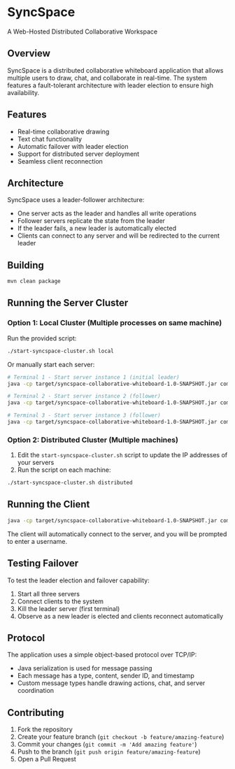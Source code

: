 # SyncSpace
A Web-Hosted Distributed Collaborative Workspace

## Overview
SyncSpace is a distributed collaborative whiteboard application that allows multiple users to draw, chat, and collaborate in real-time. The system features a fault-tolerant architecture with leader election to ensure high availability.

## Features

- Real-time collaborative drawing
- Text chat functionality
- Automatic failover with leader election
- Support for distributed server deployment
- Seamless client reconnection

## Architecture

SyncSpace uses a leader-follower architecture:
- One server acts as the leader and handles all write operations
- Follower servers replicate the state from the leader
- If the leader fails, a new leader is automatically elected
- Clients can connect to any server and will be redirected to the current leader

## Building

```bash
mvn clean package
```

## Running the Server Cluster

### Option 1: Local Cluster (Multiple processes on same machine)

Run the provided script:
```bash
./start-syncspace-cluster.sh local
```

Or manually start each server:
```bash
# Terminal 1 - Start server instance 1 (initial leader)
java -cp target/syncspace-collaborative-whiteboard-1.0-SNAPSHOT.jar com.syncspace.server.Server --port 12345 --id server1 --peers localhost:12346,localhost:12347 --leader

# Terminal 2 - Start server instance 2 (follower)
java -cp target/syncspace-collaborative-whiteboard-1.0-SNAPSHOT.jar com.syncspace.server.Server --port 12346 --id server2 --peers localhost:12345,localhost:12347

# Terminal 3 - Start server instance 3 (follower)
java -cp target/syncspace-collaborative-whiteboard-1.0-SNAPSHOT.jar com.syncspace.server.Server --port 12347 --id server3 --peers localhost:12345,localhost:12346
```

### Option 2: Distributed Cluster (Multiple machines)

1. Edit the `start-syncspace-cluster.sh` script to update the IP addresses of your servers
2. Run the script on each machine:
```bash
./start-syncspace-cluster.sh distributed
```

## Running the Client

```bash
java -cp target/syncspace-collaborative-whiteboard-1.0-SNAPSHOT.jar com.syncspace.client.WhiteboardClient
```

The client will automatically connect to the server, and you will be prompted to enter a username.

## Testing Failover

To test the leader election and failover capability:
1. Start all three servers
2. Connect clients to the system
3. Kill the leader server (first terminal)
4. Observe as a new leader is elected and clients reconnect automatically

## Protocol

The application uses a simple object-based protocol over TCP/IP:
- Java serialization is used for message passing
- Each message has a type, content, sender ID, and timestamp
- Custom message types handle drawing actions, chat, and server coordination

## Contributing

1. Fork the repository
2. Create your feature branch (`git checkout -b feature/amazing-feature`)
3. Commit your changes (`git commit -m 'Add amazing feature'`)
4. Push to the branch (`git push origin feature/amazing-feature`)
5. Open a Pull Request